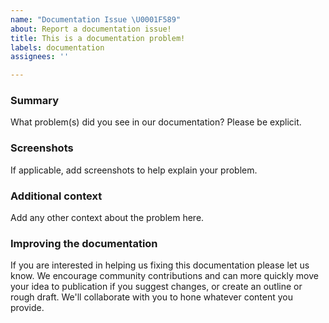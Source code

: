 ```yaml
---
name: "Documentation Issue \U0001F589"
about: Report a documentation issue!
title: This is a documentation problem!
labels: documentation
assignees: ''

---
```


<!--
  To make it easier for us to help you, please include as much useful information as possible.

If you haven't found specific information to solve your problem in our documentation, 
try our New Relic community support channel for assistance.

  - Explorers Hub: https://discuss.newrelic.com/

New Relic has additional documentation found at: 

- https://docs.newrelic.com/

 Before opening a new issue, please search existing issues: https://github.com/newrelic/developer-website/issues 

 If this a request for new documentation please create a new documentation request.
-->

### Summary

What problem(s) did you see in our documentation? Please be explicit.  

### Screenshots
If applicable, add screenshots to help explain your problem.

### Additional context
Add any other context about the problem here.

### Improving the documentation

If you are interested in helping us fixing this documentation please let us know. 
We encourage community contributions and can more quickly move your idea to publication if you suggest changes, or create an outline or rough draft. We'll collaborate with you to hone whatever content you provide.

